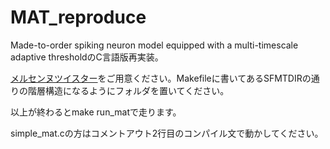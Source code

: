 # MAT_reproduce
Made-to-order spiking neuron model equipped with a multi-timescale adaptive thresholdのC言語版再実装。

[メルセンヌツイスター](http://www.math.sci.hiroshima-u.ac.jp/m-mat/MT/SFMT/index-jp.html#SFMT)をご用意ください。Makefileに書いてあるSFMTDIRの通りの階層構造になるようにフォルダを置いてください。

以上が終わるとmake run_matで走ります。

simple_mat.cの方はコメントアウト2行目のコンパイル文で動かしてください。
